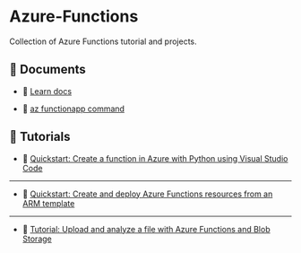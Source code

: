 # Azure-Functions
Collection of Azure Functions tutorial and projects.

## 📕 Documents
- 📄 [Learn docs](https://learn.microsoft.com/en-us/azure/azure-functions/)

- 📄 [az functionapp command](https://learn.microsoft.com/en-us/cli/azure/functionapp?view=azure-cli-latest#az-functionapp-create)



## 📕 Tutorials
- 📄 [Quickstart: Create a function in Azure with Python using Visual Studio Code](https://learn.microsoft.com/en-us/azure/azure-functions/create-first-function-vs-code-python)

___

- 📄 [Quickstart: Create and deploy Azure Functions resources from an ARM template](https://learn.microsoft.com/en-us/azure/azure-functions/functions-create-first-function-resource-manager?tabs=azure-cli)

___

- 📄 [Tutorial: Upload and analyze a file with Azure Functions and Blob Storage](https://learn.microsoft.com/en-us/azure/storage/blobs/blob-upload-function-trigger?tabs=azure-portal)




